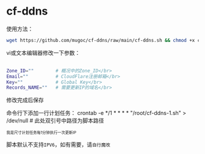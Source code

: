 # cf-ddns
使用方法：
```bash
wget https://github.com/mugoc/cf-ddns/raw/main/cf-ddns.sh && chmod +x cf-ddns.sh
```
vi或文本编辑器修改一下参数：</br>
</br>
```bash
Zone_ID=""        # 概况中的Zone_ID</br>
Email=""          # CloudFlare注册邮箱</br>
Key=""            # Global Key</br>
Records_NAME=""   # 需要更新IP的域名</br>
```

修改完成后保存

命令行下添加一行计划任务：
crontab -e
*/1 * * * * "/root/cf-ddns-1.sh" > /dev/null   # 此处双引号中路径为脚本路径

<font size=1>我是尺寸计划任务每1分钟执行一次更新IP</font>

脚本默认不支持`IPV6`，如有需要，请`自行魔改`
